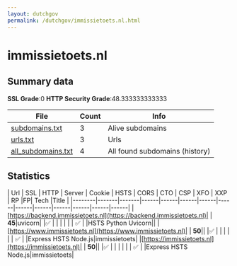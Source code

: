 ```yaml
---
layout: dutchgov
permalink: /dutchgov/immissietoets.nl.html
---
```



# immissietoets.nl
## Summary data


**SSL Grade**:0
**HTTP Security Grade**:48.333333333333


| File       | Count | Info |
|------------|-------|------|
|[subdomains.txt](/data/immissietoets.nl/subdomains.txt)|3|Alive subdomains|
|[urls.txt](/data/immissietoets.nl/urls.txt)|3|Urls|
|[all_subdomains.txt](/data/immissietoets.nl/all_subdomains.txt)|4|All found subdomains (history)|


## Statistics


| Url | SSL | HTTP | Server | Cookie | HSTS | CORS | CTO | CSP | XFO | XXP | RP |FP| Tech |Title |
|--------|-------|-------|------|------|------|------|------|------|------|------|------|------|------|
|[https://backend.immissietoets.nl](https://backend.immissietoets.nl)| | **45**|uvicorn| |:white_check_mark: | | | | | | :white_check_mark: | |HSTS Python Uvicorn||
|[https://www.immissietoets.nl](https://www.immissietoets.nl)| | **50**|| |:white_check_mark: | | | | | | :white_check_mark: | |Express HSTS Node.js|immissietoets|
|[https://immissietoets.nl](https://immissietoets.nl)| | **50**|| |:white_check_mark: | | | | | | :white_check_mark: | |Express HSTS Node.js|immissietoets|